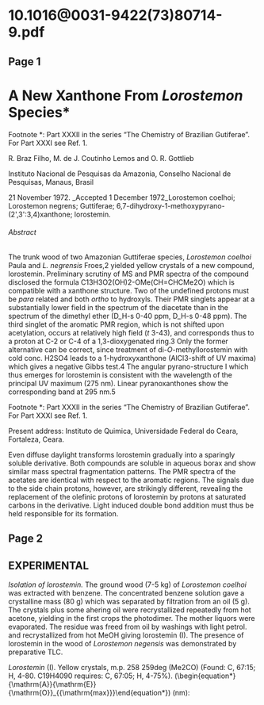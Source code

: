 # 10.1016@0031-9422(73)80714-9.pdf

## Page 1



# A New Xanthone From _Lorostemon_ Species*
Footnote *: Part XXXII in the series “The Chemistry of Brazilian Gutiferae”. For Part XXXI see Ref. 1.

R. Braz Filho, M. de J. Coutinho Lemos and O. R. Gottlieb

Instituto Nacional de Pesquisas da Amazonia, Conselho Nacional de Pesquisas, Manaus, Brasil

21 November 1972. _Accepted 1 December 1972_Lorostemon coelhoi; Lorostemon negrens; Guttiferae; 6,7-dihydroxy-1-methoxypyrano-(2',3':3,4)xanthone; lorostemin.

###### Abstract

The trunk wood of two Amazonian Guttiferae species, _Lorostemon coelhoi_ Paula and _L. negrensis_ Froes,2 yielded yellow crystals of a new compound, lorostemin. Preliminary scrutiny of MS and PMR spectra of the compound disclosed the formula C13H3O2(OH)2-OMe(CH=CHCMe2O) which is compatible with a xanthone structure. Two of the undefined protons must be _para_ related and both _ortho_ to hydroxyls. Their PMR singlets appear at a substantially lower field in the spectrum of the diacetate than in the spectrum of the dimethyl ether (D_H-s 0-40 ppm, D_H-s 0-48 ppm). The third singlet of the aromatic PMR region, which is not shifted upon acetylation, occurs at relatively high field (_t_ 3-43), and corresponds thus to a proton at C-2 or C-4 of a 1,3-dioxygenated ring.3 Only the former alternative can be correct, since treatment of di-_O_-methyllorostemin with cold conc. H2SO4 leads to a 1-hydroxyxanthone (AlCl3-shift of UV maxima) which gives a negative Gibbs test.4 The angular pyrano-structure I which thus emerges for lorostemin is consistent with the wavelength of the principal UV maximum (275 nm). Linear pyranoxanthones show the corresponding band at 295 nm.5

Footnote *: Part XXXII in the series “The Chemistry of Brazilian Gutiferae”. For Part XXXI see Ref. 1.

Present address: Instituto de Quimica, Universidade Federal do Ceara, Fortaleza, Ceara.

Even diffuse daylight transforms lorostemin gradually into a sparingly soluble derivative. Both compounds are soluble in aqueous borax and show similar mass spectral fragmentation patterns. The PMR spectra of the acetates are identical with respect to the aromatic regions. The signals due to the side chain protons, however, are strikingly different, revealing the replacement of the olefinic protons of lorostemin by protons at saturated carbons in the derivative. Light induced double bond addition must thus be held responsible for its formation.



## Page 2



## EXPERIMENTAL

_Isolation of lorostemin._ The ground wood (7-5 kg) of _Lorostemon coelhoi_ was extracted with benzene. The concentrated benzene solution gave a crystalline mass (80 g) which was separated by filtration from an oil (5 g). The crystals plus some ahering oil were recrystallized repeatedly from hot acetone, yielding in the first crops the photodimer. The mother liquors were evaporated. The residue was freed from oil by washings with light petrol. and recrystallized from hot MeOH giving lorostemin (I). The presence of lorostemin in the wood of _Lorostemon negensis_ was demonstrated by preparative TLC.

_Lorostemin_ (I). Yellow crystals, m.p. 258 259deg (Me2CO) (Found: C, 67:15; H, 4-80. C19H4090 requires: C, 67:05; H, 4-75%). \(\begin{equation*}{\mathrm{A}}{\mathrm{E}}{\mathrm{O}}_{{\mathrm{max}}}\end{equation*}\) (nm):

